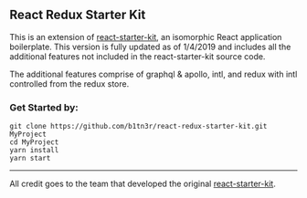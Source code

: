 ## React Redux Starter Kit

This is an extension of [react-starter-kit](https://github.com/kriasoft/react-starter-kit), an isomorphic React
application boilerplate. This version is fully updated as of 1/4/2019 and includes all the additional features
not included in the react-starter-kit source code.

The additional features comprise of graphql & apollo, intl, and redux with intl controlled from the redux store.

### Get Started by:

```
git clone https://github.com/b1tn3r/react-redux-starter-kit.git MyProject
cd MyProject
yarn install
yarn start
```

---

All credit goes to the team that developed the original [react-starter-kit](https://github.com/kriasoft/react-starter-kit).
